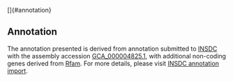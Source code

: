[]{#annotation}

Annotation
----------

The annotation presented is derived from annotation submitted to
[INSDC](http://www.insdc.org) with the assembly accession
[GCA\_000004825.1](http://www.ebi.ac.uk/ena/data/view/GCA_000004825.1),
with additional non-coding genes derived from
[Rfam](http://rfam.xfam.org/). For more details, please visit [INSDC
annotation
import](http://ensemblgenomes.org/info/data/insdc_annotation).
